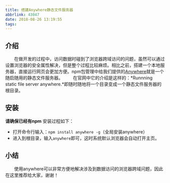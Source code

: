 ```yaml
---
title: 搭建Anywhere静态文件服务器
abbrlink: 43047
date: 2018-08-26 13:19:55
tags:
---
```

## 介绍
&emsp;&emsp;在做开发的过程中，访问数据时碰到了浏览器跨域访问的问题，虽然可以通过设置浏览器的安全属性解决，但是整个过程比较麻烦。相比之前，搭建一个本地服务器，直接运行网页会更加方便。npm包管理中给我们提供的[Anywhere](https://www.npmjs.com/package/anywhere)就是一个随启随用的静态文件服务器。
&emsp;&emsp;在官网中它的介绍是这样的：*Runnning static file server anywhere.*即随时随地将一个目录变成一个静态文件服务器的根目录。
<!-- more -->

## 安装
**请确保已经有npm**
安装过程如下：
  + 打开命令行输入：`npm install anywhere -g`（全局安装anywhere）
  + 进入到根目录，输入`anywhere`即可，这时系统默认浏览器会自动打开主页。

## 小结
&emsp;&emsp;使用anywhere可以非常方便地解决涉及到数据访问的浏览器跨域问题，因此在这里推荐给大家，谢谢！
